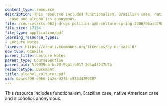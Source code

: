 ```yaml
---
content_type: resource
description: This resource includes functionalism, Brazilian case, native American
  case and alcoholics anonymous.
file: /courses/sts-062j-drugs-politics-and-culture-spring-2006/0bacd798c9b61a2dd2f8c35344899387_alcohol_cultures.pdf
file_size: 17134
file_type: application/pdf
learning_resource_types:
- Lecture Notes
license: https://creativecommons.org/licenses/by-nc-sa/4.0/
ocw_type: OCWFile
parent_title: Lecture Notes
parent_type: CourseSection
parent_uid: 5f9939db-bc79-9ba1-b817-3d4a4f247b7a
resourcetype: Document
title: alcohol_cultures.pdf
uid: 0bacd798-c9b6-1a2d-d2f8-c35344899387
---
```

This resource includes functionalism, Brazilian case, native American case and alcoholics anonymous.